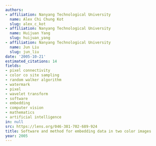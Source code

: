 ```yaml
---
authors:
- affiliation: Nanyang Technological University
  name: Alex Chi Chung Kot
  slug: alex_c_kot
- affiliation: Nanyang Technological University
  name: Huijuan Yang
  slug: huijuan_yang
- affiliation: Nanyang Technological University
  name: Jun Liu
  slug: jun_liu
date: '2005-10-21'
estimated_citations: 14
fields:
- pixel connectivity
- color co site sampling
- random walker algorithm
- watermark
- pixel
- wavelet transform
- software
- embedding
- computer vision
- mathematics
- artificial intelligence
in: null
src: https://lens.org/046-381-702-689-924
title: Software and method for embedding data in two color images
year: 2005
---
```

